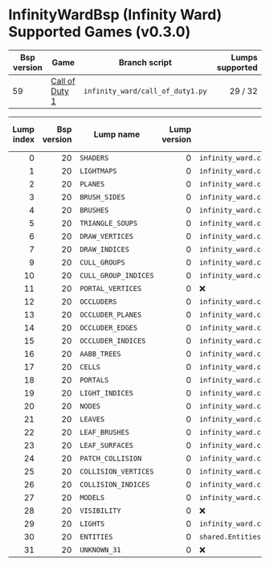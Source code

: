 # InfinityWardBsp (Infinity Ward) Supported Games (v0.3.0)
| Bsp version | Game | Branch script | Lumps supported |
| -- | ------------------------------------------------------------------------------- | -------------------------------- | ------: |
| 59 | [Call of Duty 1](https://wiki.zeroy.com/index.php?title=Call_of_Duty_1:_d3dbsp) | `infinity_ward/call_of_duty1.py` | 29 / 32 |

| Lump index | Bsp version | Lump name | Lump version | LumpClass | % of struct mapped |
| -: | -: | -------------------- | -: | ---------------------------------------------------- | ---: |
|  0 | 20 | `SHADERS`            |  0 | `infinity_ward.call_of_duty1.Shaders`                | 100% |
|  1 | 20 | `LIGHTMAPS`          |  0 | `infinity_ward.call_of_duty1.Lightmap`               | 100% |
|  2 | 20 | `PLANES`             |  0 | `infinity_ward.call_of_duty1.Plane`                  | 100% |
|  3 | 20 | `BRUSH_SIDES`        |  0 | `infinity_ward.call_of_duty1.BrushSide`              | 100% |
|  4 | 20 | `BRUSHES`            |  0 | `infinity_ward.call_of_duty1.Brush`                  | 100% |
|  5 | 20 | `TRIANGLE_SOUPS`     |  0 | `infinity_ward.call_of_duty1.TriangleSoup`           |  10% |
|  6 | 20 | `DRAW_VERTICES`      |  0 | `infinity_ward.call_of_duty1.DrawVertex`             |  10% |
|  7 | 20 | `DRAW_INDICES`       |  0 | `infinity_ward.call_of_duty1.DrawIndex`              | 100% |
|  9 | 20 | `CULL_GROUPS`        |  0 | `infinity_ward.call_of_duty1.CullGroup`              |  10% |
| 10 | 20 | `CULL_GROUP_INDICES` |  0 | `infinity_ward.call_of_duty1.CullGroupIndex`         | 100% |
| 11 | 20 | `PORTAL_VERTICES`       |  0 | :x:                                                  |   0% |
| 12 | 20 | `OCCLUDERS`          |  0 | `infinity_ward.call_of_duty1.Occluder`               | 100% |
| 13 | 20 | `OCCLUDER_PLANES`    |  0 | `infinity_ward.call_of_duty1.OccluderPlane`          | 100% |
| 14 | 20 | `OCCLUDER_EDGES`     |  0 | `infinity_ward.call_of_duty1.OccluderEdge`           | 100% |
| 15 | 20 | `OCCLUDER_INDICES`   |  0 | `infinity_ward.call_of_duty1.OccluderIndex`          | 100% |
| 16 | 20 | `AABB_TREES`         |  0 | `infinity_ward.call_of_duty1.AxisAlignedBoundingBox` | 100% |
| 17 | 20 | `CELLS`              |  0 | `infinity_ward.call_of_duty1.Cell`                   |  10% |
| 18 | 20 | `PORTALS`            |  0 | `infinity_ward.call_of_duty1.Portal`                 |  10% |
| 19 | 20 | `LIGHT_INDICES`      |  0 | `infinity_ward.call_of_duty1.LightIndex`             | 100% |
| 20 | 20 | `NODES`              |  0 | `infinity_ward.call_of_duty1.Mode`                   |  10% |
| 21 | 20 | `LEAVES`             |  0 | `infinity_ward.call_of_duty1.Leaf`                   |  10% |
| 22 | 20 | `LEAF_BRUSHES`       |  0 | `infinity_ward.call_of_duty1.LeafBrush`              | 100% |
| 23 | 20 | `LEAF_SURFACES`      |  0 | `infinity_ward.call_of_duty1.LeafSurface`            | 100% |
| 24 | 20 | `PATCH_COLLISION`    |  0 | `infinity_ward.call_of_duty1.PatchCollision`         |  10% |
| 25 | 20 | `COLLISION_VERTICES` |  0 | `infinity_ward.call_of_duty1.CollisionVertex`        | 100% |
| 26 | 20 | `COLLISION_INDICES`  |  0 | `infinity_ward.call_of_duty1.CollisionIndex`         | 100% |
| 27 | 20 | `MODELS`             |  0 | `infinity_ward.call_of_duty1.Model`                  |  90% |
| 28 | 20 | `VISIBILITY`         |  0 | :x:                                                  |   0% |
| 29 | 20 | `LIGHTS`             |  0 | `infinity_ward.call_of_duty1.Light`                  |  10% |
| 30 | 20 | `ENTITIES`           |  0 | `shared.Entities`                                    | 100% |
| 31 | 20 | `UNKNOWN_31`         |  0 | :x:                                                  |   0% |
